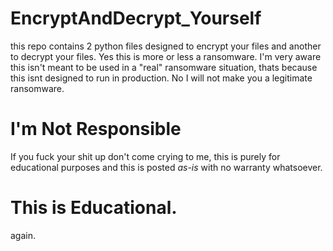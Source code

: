# EncryptAndDecrypt_Yourself
this repo contains 2 python files designed to encrypt your files and another to decrypt your files. Yes this is more or less a ransomware.
I'm very aware this isn't meant to be used in a "real" ransomware situation, thats because this isnt designed to run in production. No I will not make you a legitimate ransomware.


# I'm Not Responsible 
If you fuck your shit up don't come crying to me, this is purely for educational purposes and this is posted *as-is* with no warranty whatsoever. 



# This is Educational.
again.
